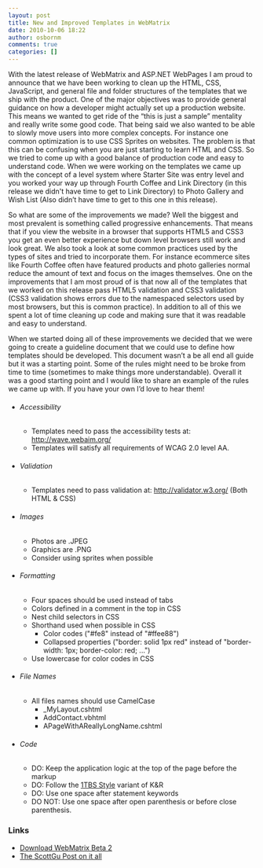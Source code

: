 ```yaml
---
layout: post
title: New and Improved Templates in WebMatrix
date: 2010-10-06 18:22
author: osbornm
comments: true
categories: []
---
```

With the latest release of WebMatrix and ASP.NET WebPages I am proud to announce that we have been working to clean up the HTML, CSS, JavaScript, and general file and folder structures of the templates that we ship with the product. One of the major objectives was to provide general guidance on how a developer might actually set up a production website. This means we wanted to get ride of the “this is just a sample” mentality and really write some good code. That being said we also wanted to be able to slowly move users into more complex concepts. For instance one common optimization is to use CSS Sprites on websites. The problem is that this can be confusing when you are just starting to learn HTML and CSS. So we tried to come up with a good balance of production code and easy to understand code. When we were working on the templates we came up with the concept of a level system where Starter Site was entry level and you worked your way up through Fourth Coffee and Link Directory (in this release we didn't have time to get to Link Directory) to Photo Gallery and Wish List (Also didn’t have time to get to this one in this release).

So what are some of the improvements we made? Well the biggest and most prevalent is something called progressive enhancements. That means that if you view the website in a browser that supports HTML5 and CSS3 you get an even better experience but down level browsers still work and look great. We also took a look at some common practices used by the types of sites and tried to incorporate them. For instance ecommerce sites like Fourth Coffee often have featured products and photo galleries normal reduce the amount of text and focus on the images themselves. One on the improvements that I am most proud of is that now all of the templates that we worked on this release pass HTML5 validation and CSS3 validation (CSS3 validation shows errors due to the namespaced selectors used by most browsers, but this is common practice). In addition to all of this we spent a lot of time cleaning up code and making sure that it was readable and easy to understand.

When we started doing all of these improvements we decided that we were going to create a guideline document that we could use to define how templates should be developed. This document wasn’t a be all end all guide but it was a starting point. Some of the rules might need to be broke from time to time (sometimes to make things more understandable). Overall it was a good starting point and I would like to share an example of the rules we came up with. If you have your own I’d love to hear them!

<ul>
    <li>
<h6>Accessibility</h6>
<ul>
    <li>Templates need to pass the accessibility tests at: <a href="http://wave.webaim.org/">http://wave.webaim.org/</a></li>
    <li>Templates will satisfy all requirements of WCAG 2.0 level AA.</li>
</ul>
</li>
    <li>
<h6>Validation</h6>
<ul>
    <li>Templates need to pass validation at: <a href="http://validator.w3.org/">http://validator.w3.org/</a> (Both HTML &amp; CSS)</li>
</ul>
</li>
    <li>
<h6>Images</h6>
<ul>
    <li>Photos are .JPEG</li>
    <li>Graphics are .PNG</li>
    <li>Consider using sprites when possible</li>
</ul>
</li>
    <li>
<h6>Formatting</h6>
<ul>
    <li>Four spaces should be used instead of tabs</li>
    <li>Colors defined in a comment in the top in CSS</li>
    <li>Nest child selectors in CSS</li>
    <li>Shorthand used when possible in CSS
<ul>
    <li>Color codes ("#fe8" instead of "#ffee88")</li>
    <li>Collapsed properties ("border: solid 1px red" instead of "border-width: 1px; border-color: red; ...")</li>
</ul>
</li>
    <li>Use lowercase for color codes in CSS</li>
</ul>
</li>
    <li>
<h6>File Names</h6>
<ul>
    <li>All files names should use CamelCase
<ul>
    <li>_MyLayout.cshtml</li>
    <li>AddContact.vbhtml</li>
    <li>APageWithAReallyLongName.cshtml</li>
</ul>
</li>
</ul>
</li>
    <li>
<h6>Code</h6>
<ul>
    <li>DO: Keep the application logic at the top of the page before the markup</li>
    <li>DO: Follow the <a href="http://en.wikipedia.org/wiki/Indent_style#Variant:_1TBS">1TBS Style</a> variant of K&amp;R</li>
    <li>DO: Use one space after statement keywords</li>
    <li>DO NOT: Use one space after open parenthesis or before close parenthesis.</li>
</ul>
</li>
</ul>

<h3>Links</h3>
<ul>
    <li><a href="http://www.microsoft.com/web/webmatrix/">Download WebMatrix Beta 2</a></li>
    <li><a href="http://weblogs.asp.net/scottgu/archive/2010/10/06/announcing-nupack-asp-net-mvc-3-beta-and-webmatrix-beta-2.aspx">The ScottGu Post on it all</a></li>
</ul>
